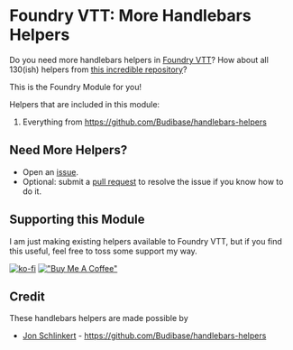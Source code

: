 # Foundry VTT: More Handlebars Helpers

Do you need more handlebars helpers in [Foundry VTT](https://foundryvtt.com/)? How about all 130(ish) helpers from [this incredible repository](https://github.com/Budibase/handlebars-helpers)?

This is the Foundry Module for you!

Helpers that are included in this module:
1. Everything from https://github.com/Budibase/handlebars-helpers

## Need More Helpers?

- Open an [issue](https://github.com/kgar/foundry-vtt-more-handlebars-helpers/issues/new).
- Optional: submit a [pull request](https://github.com/kgar/foundry-vtt-more-handlebars-helpers/compare) to resolve the issue if you know how to do it.

## Supporting this Module

I am just making existing helpers available to Foundry VTT, but if you find this useful, feel free to toss some support my way.

[![ko-fi](https://ko-fi.com/img/githubbutton_sm.svg)](https://ko-fi.com/V7V4Q88Z7) [!["Buy Me A Coffee"](https://www.buymeacoffee.com/assets/img/custom_images/orange_img.png)](https://www.buymeacoffee.com/kgar)

## Credit

These handlebars helpers are made possible by
- [Jon Schlinkert](https://github.com/jonschlinkert) - https://github.com/Budibase/handlebars-helpers
